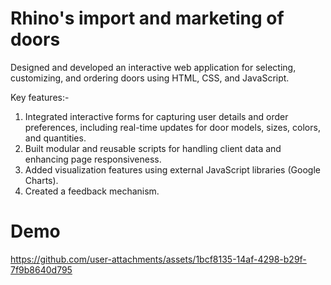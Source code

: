 # Rhino's import and marketing of doors
Designed and developed an interactive web application for selecting, customizing, and ordering doors using HTML, CSS, and JavaScript.

Key features:-
1. Integrated interactive forms for capturing user details and order preferences, including real-time updates for door models, sizes, colors, and quantities.
2. Built modular and reusable scripts for handling client data and enhancing page responsiveness.
3. Added visualization features using external JavaScript libraries (Google Charts).
4. Created a feedback mechanism.

# Demo
https://github.com/user-attachments/assets/1bcf8135-14af-4298-b29f-7f9b8640d795

